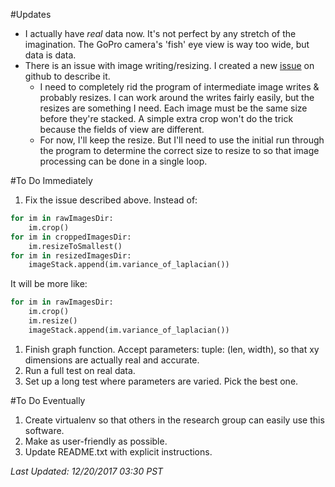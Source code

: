 #Updates
* I actually have _real_ data now. It's not perfect by any stretch of the imagination. The GoPro camera's 'fish' eye view is way too wide, but data is data.
* There is an issue with image writing/resizing. I created a new [issue](https://github.com/kylerlittle/mk-topo-map/issues/1) on github to describe it.
   * I need to completely rid the program of intermediate image writes & probably resizes. I can work around the writes fairly easily, but the resizes are something I need. Each image must be the same size before they're stacked. A simple extra crop won't do the trick because the fields of view are different.
   * For now, I'll keep the resize. But I'll need to use the initial run through the program to determine the correct size to resize to so that image processing can be done in a single loop.

#To Do Immediately
1. Fix the issue described above. Instead of:
```python
for im in rawImagesDir:
    im.crop()
for im in croppedImagesDir:
    im.resizeToSmallest()
for im in resizedImagesDir:
    imageStack.append(im.variance_of_laplacian())
```
It will be more like:
```python
for im in rawImagesDir:
    im.crop()
    im.resize()
    imageStack.append(im.variance_of_laplacian())	
```
1. Finish graph function. Accept parameters: tuple: (len, width), so that xy dimensions are actually real and accurate.
1. Run a full test on real data.
1. Set up a long test where parameters are varied. Pick the best one.

#To Do Eventually
1. Create virtualenv so that others in the research group can easily use this software.
1. Make as user-friendly as possible.
1. Update README.txt with explicit instructions.

*Last Updated: 12/20/2017 03:30 PST*